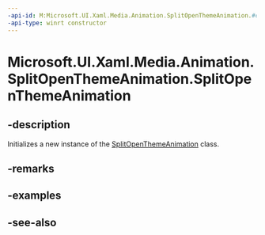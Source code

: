 ```yaml
---
-api-id: M:Microsoft.UI.Xaml.Media.Animation.SplitOpenThemeAnimation.#ctor
-api-type: winrt constructor
---
```


<!-- Method syntax
public SplitOpenThemeAnimation()
-->

# Microsoft.UI.Xaml.Media.Animation.SplitOpenThemeAnimation.SplitOpenThemeAnimation

## -description
Initializes a new instance of the [SplitOpenThemeAnimation](splitopenthemeanimation.md) class.

## -remarks

## -examples

## -see-also
